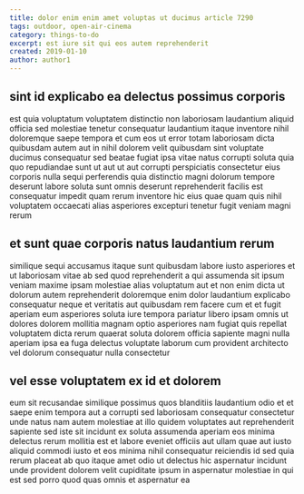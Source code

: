 ```yaml
---
title: dolor enim enim amet voluptas ut ducimus article 7290
tags: outdoor, open-air-cinema
category: things-to-do
excerpt: est iure sit qui eos autem reprehenderit
created: 2019-01-10
author: author1
---
```


## sint id explicabo ea delectus possimus corporis

est quia voluptatum voluptatem distinctio non laboriosam laudantium aliquid officia sed molestiae tenetur consequatur laudantium itaque inventore nihil doloremque saepe tempora et cum eos ut error totam laboriosam dicta quibusdam autem aut in nihil dolorem velit quibusdam sint voluptate ducimus consequatur sed beatae fugiat ipsa vitae natus corrupti soluta quia quo repudiandae sunt ut aut ut aut corrupti perspiciatis consectetur eius corporis nulla sequi perferendis quia distinctio magni dolorum tempore deserunt labore soluta sunt omnis deserunt reprehenderit facilis est consequatur impedit quam rerum inventore hic eius quae quam quis nihil voluptatem occaecati alias asperiores excepturi tenetur fugit veniam magni rerum

## et sunt quae corporis natus laudantium rerum

similique sequi accusamus itaque sunt quibusdam labore iusto asperiores et ut laboriosam vitae ab sed quod reprehenderit a qui assumenda sit ipsum veniam maxime ipsam molestiae alias voluptatum aut et non enim dicta ut dolorum autem reprehenderit doloremque enim dolor laudantium explicabo consequatur neque et veritatis aut quibusdam rem facere cum et et fugit aperiam eum asperiores soluta iure tempora pariatur libero ipsam omnis ut dolores dolorem mollitia magnam optio asperiores nam fugiat quis repellat voluptatem dicta rerum quaerat soluta dolorem officia sapiente magni nulla aperiam ipsa ea fuga delectus voluptate laborum cum provident architecto vel dolorum consequatur nulla consectetur

## vel esse voluptatem ex id et dolorem

eum sit recusandae similique possimus quos blanditiis laudantium odio et et saepe enim tempora aut a corrupti sed laboriosam consequatur consectetur unde natus nam autem molestiae at illo quidem voluptates aut reprehenderit sapiente sed iste sit incidunt ex soluta assumenda aperiam eos minima delectus rerum mollitia est et labore eveniet officiis aut ullam quae aut iusto aliquid commodi iusto et eos minima nihil consequatur reiciendis id sed quia rerum placeat ab quo itaque amet odio ut delectus hic aspernatur incidunt unde provident dolorem velit cupiditate ipsum in aspernatur molestiae in qui est sed porro quod quas omnis et aspernatur ea

